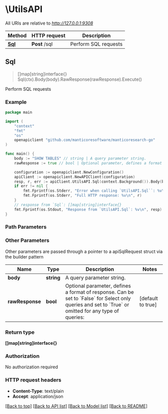 # \UtilsAPI

All URIs are relative to *http://127.0.0.1:9308*

Method | HTTP request | Description
------------- | ------------- | -------------
[**Sql**](UtilsAPI.md#Sql) | **Post** /sql | Perform SQL requests



## Sql

> []map[string]interface{} Sql(ctx).Body(body).RawResponse(rawResponse).Execute()

Perform SQL requests



### Example

```go
package main

import (
	"context"
	"fmt"
	"os"
	openapiclient "github.com/manticoresoftware/manticoresearch-go"
)

func main() {
	body := "SHOW TABLES" // string | A query parameter string. 
	rawResponse := true // bool | Optional parameter, defines a format of response. Can be set to `False` for Select only queries and set to `True` or omitted for any type of queries:  (optional) (default to true)

	configuration := openapiclient.NewConfiguration()
	apiClient := openapiclient.NewAPIClient(configuration)
	resp, r, err := apiClient.UtilsAPI.Sql(context.Background()).Body(body).RawResponse(rawResponse).Execute()
	if err != nil {
		fmt.Fprintf(os.Stderr, "Error when calling `UtilsAPI.Sql``: %v\n", err)
		fmt.Fprintf(os.Stderr, "Full HTTP response: %v\n", r)
	}
	// response from `Sql`: []map[string]interface{}
	fmt.Fprintf(os.Stdout, "Response from `UtilsAPI.Sql`: %v\n", resp)
}
```

### Path Parameters



### Other Parameters

Other parameters are passed through a pointer to a apiSqlRequest struct via the builder pattern


Name | Type | Description  | Notes
------------- | ------------- | ------------- | -------------
 **body** | **string** | A query parameter string.  | 
 **rawResponse** | **bool** | Optional parameter, defines a format of response. Can be set to &#x60;False&#x60; for Select only queries and set to &#x60;True&#x60; or omitted for any type of queries:  | [default to true]

### Return type

**[]map[string]interface{}**

### Authorization

No authorization required

### HTTP request headers

- **Content-Type**: text/plain
- **Accept**: application/json

[[Back to top]](#) [[Back to API list]](../README.md#documentation-for-api-endpoints)
[[Back to Model list]](../README.md#documentation-for-models)
[[Back to README]](../README.md)

